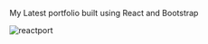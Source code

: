 My Latest portfolio built using React and Bootstrap

![reactport](https://user-images.githubusercontent.com/22078200/105570216-bc502f00-5d15-11eb-8be9-2826ecbfbc67.PNG)
